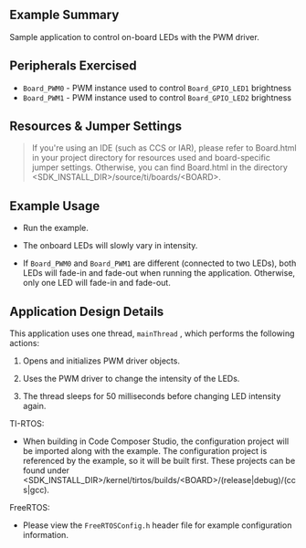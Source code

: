 ## Example Summary

Sample application to control on-board LEDs with the PWM driver.

## Peripherals Exercised

* `Board_PWM0` - PWM instance used to control `Board_GPIO_LED1` brightness
* `Board_PWM1` - PWM instance used to control `Board_GPIO_LED2` brightness

## Resources & Jumper Settings

> If you're using an IDE (such as CCS or IAR), please refer to Board.html in your project
directory for resources used and board-specific jumper settings. Otherwise, you can find
Board.html in the directory \<SDK_INSTALL_DIR\>/source/ti/boards/\<BOARD\>.


## Example Usage

* Run the example.

* The onboard LEDs will slowly vary in intensity.

* If `Board_PWM0` and `Board_PWM1` are different (connected to two LEDs),
both LEDs will fade-in and fade-out when running the application.  Otherwise,
only one LED will fade-in and fade-out.

## Application Design Details

This application uses one thread, `mainThread` , which performs the following actions:

1. Opens and initializes PWM driver objects.

2. Uses the PWM driver to change the intensity of the LEDs.

3. The thread sleeps for 50 milliseconds before changing LED intensity again.

TI-RTOS:

* When building in Code Composer Studio, the configuration project will be imported
along with the example. The configuration project is referenced by the example, so it
will be built first.  These projects can be found under
\<SDK_INSTALL_DIR>\/kernel/tirtos/builds/\<BOARD\>/(release|debug)/(ccs|gcc).

FreeRTOS:

* Please view the `FreeRTOSConfig.h` header file for example configuration
information.
